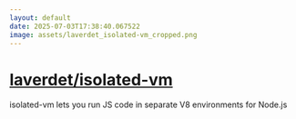 ```yaml
---
layout: default
date: 2025-07-03T17:38:40.067522
image: assets/laverdet_isolated-vm_cropped.png
---
```


# [laverdet/isolated-vm](https://github.com/laverdet/isolated-vm)

isolated-vm lets you run JS code in separate V8 environments for Node.js
